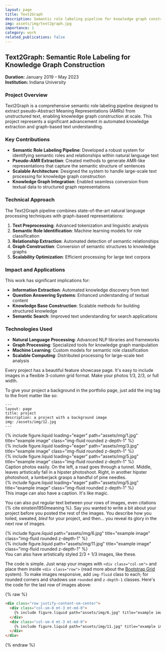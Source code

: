 ```yaml
---
layout: page
title: Text2Graph
description: Semantic role labeling pipeline for knowledge graph construction
img: assets/img/text2graph.jpg
importance: 1
category: work
related_publications: false
---
```


## Text2Graph: Semantic Role Labeling for Knowledge Graph Construction

**Duration:** January 2019 – May 2023  
**Institution:** Indiana University

### Project Overview

Text2Graph is a comprehensive semantic role labeling pipeline designed to extract pseudo-Abstract Meaning Representations (AMRs) from unstructured text, enabling knowledge graph construction at scale. This project represents a significant advancement in automated knowledge extraction and graph-based text understanding.

### Key Contributions

- **Semantic Role Labeling Pipeline**: Developed a robust system for identifying semantic roles and relationships within natural language text
- **Pseudo-AMR Extraction**: Created methods to generate AMR-like representations that capture the semantic structure of sentences
- **Scalable Architecture**: Designed the system to handle large-scale text processing for knowledge graph construction
- **Knowledge Graph Integration**: Enabled seamless conversion from textual data to structured graph representations

### Technical Approach

The Text2Graph pipeline combines state-of-the-art natural language processing techniques with graph-based representations:

1. **Text Preprocessing**: Advanced tokenization and linguistic analysis
2. **Semantic Role Identification**: Machine learning models for role classification
3. **Relationship Extraction**: Automated detection of semantic relationships
4. **Graph Construction**: Conversion of semantic structures to knowledge graphs
5. **Scalability Optimization**: Efficient processing for large text corpora

### Impact and Applications

This work has significant implications for:
- **Information Extraction**: Automated knowledge discovery from text
- **Question Answering Systems**: Enhanced understanding of textual content
- **Knowledge Base Construction**: Scalable methods for building structured knowledge
- **Semantic Search**: Improved text understanding for search applications

### Technologies Used

- **Natural Language Processing**: Advanced NLP libraries and frameworks
- **Graph Processing**: Specialized tools for knowledge graph manipulation
- **Machine Learning**: Custom models for semantic role classification
- **Scalable Computing**: Distributed processing for large-scale text analysis

Every project has a beautiful feature showcase page.
It's easy to include images in a flexible 3-column grid format.
Make your photos 1/3, 2/3, or full width.

To give your project a background in the portfolio page, just add the img tag to the front matter like so:

    ---
    layout: page
    title: project
    description: a project with a background image
    img: /assets/img/12.jpg
    ---

<div class="row">
    <div class="col-sm mt-3 mt-md-0">
        {% include figure.liquid loading="eager" path="assets/img/1.jpg" title="example image" class="img-fluid rounded z-depth-1" %}
    </div>
    <div class="col-sm mt-3 mt-md-0">
        {% include figure.liquid loading="eager" path="assets/img/3.jpg" title="example image" class="img-fluid rounded z-depth-1" %}
    </div>
    <div class="col-sm mt-3 mt-md-0">
        {% include figure.liquid loading="eager" path="assets/img/5.jpg" title="example image" class="img-fluid rounded z-depth-1" %}
    </div>
</div>
<div class="caption">
    Caption photos easily. On the left, a road goes through a tunnel. Middle, leaves artistically fall in a hipster photoshoot. Right, in another hipster photoshoot, a lumberjack grasps a handful of pine needles.
</div>
<div class="row">
    <div class="col-sm mt-3 mt-md-0">
        {% include figure.liquid loading="eager" path="assets/img/5.jpg" title="example image" class="img-fluid rounded z-depth-1" %}
    </div>
</div>
<div class="caption">
    This image can also have a caption. It's like magic.
</div>

You can also put regular text between your rows of images, even citations {% cite einstein1950meaning %}.
Say you wanted to write a bit about your project before you posted the rest of the images.
You describe how you toiled, sweated, _bled_ for your project, and then... you reveal its glory in the next row of images.

<div class="row justify-content-sm-center">
    <div class="col-sm-8 mt-3 mt-md-0">
        {% include figure.liquid path="assets/img/6.jpg" title="example image" class="img-fluid rounded z-depth-1" %}
    </div>
    <div class="col-sm-4 mt-3 mt-md-0">
        {% include figure.liquid path="assets/img/11.jpg" title="example image" class="img-fluid rounded z-depth-1" %}
    </div>
</div>
<div class="caption">
    You can also have artistically styled 2/3 + 1/3 images, like these.
</div>

The code is simple.
Just wrap your images with `<div class="col-sm">` and place them inside `<div class="row">` (read more about the <a href="https://getbootstrap.com/docs/4.4/layout/grid/">Bootstrap Grid</a> system).
To make images responsive, add `img-fluid` class to each; for rounded corners and shadows use `rounded` and `z-depth-1` classes.
Here's the code for the last row of images above:

{% raw %}

```html
<div class="row justify-content-sm-center">
  <div class="col-sm-8 mt-3 mt-md-0">
    {% include figure.liquid path="assets/img/6.jpg" title="example image" class="img-fluid rounded z-depth-1" %}
  </div>
  <div class="col-sm-4 mt-3 mt-md-0">
    {% include figure.liquid path="assets/img/11.jpg" title="example image" class="img-fluid rounded z-depth-1" %}
  </div>
</div>
```

{% endraw %}

